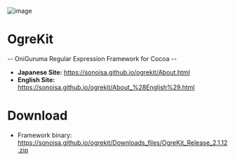 ![image](https://sonoisa.github.io/ogrekit/About_%28English%29_files/OgreKitLogo.gif)

# OgreKit
-- OniGuruma Regular Expression Framework for Cocoa --

* **Japanese Site:** https://sonoisa.github.io/ogrekit/About.html
* **English Site:** https://sonoisa.github.io/ogrekit/About_%28English%29.html


# Download

* Framework binary: https://sonoisa.github.io/ogrekit/Downloads_files/OgreKit_Release_2.1.12.zip
